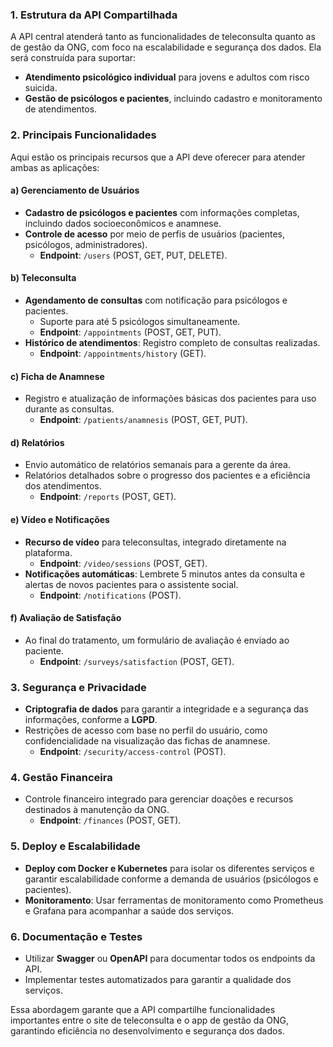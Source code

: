 ### 1. **Estrutura da API Compartilhada**
A API central atenderá tanto as funcionalidades de teleconsulta quanto as de gestão da ONG, com foco na escalabilidade e segurança dos dados. Ela será construída para suportar:
- **Atendimento psicológico individual** para jovens e adultos com risco suicida.
- **Gestão de psicólogos e pacientes**, incluindo cadastro e monitoramento de atendimentos.

### 2. **Principais Funcionalidades**
Aqui estão os principais recursos que a API deve oferecer para atender ambas as aplicações:

#### a) **Gerenciamento de Usuários**
- **Cadastro de psicólogos e pacientes** com informações completas, incluindo dados socioeconômicos e anamnese.
- **Controle de acesso** por meio de perfis de usuários (pacientes, psicólogos, administradores).
  - **Endpoint**: `/users` (POST, GET, PUT, DELETE).

#### b) **Teleconsulta**
- **Agendamento de consultas** com notificação para psicólogos e pacientes.
  - Suporte para até 5 psicólogos simultaneamente.
  - **Endpoint**: `/appointments` (POST, GET, PUT).
- **Histórico de atendimentos**: Registro completo de consultas realizadas.
  - **Endpoint**: `/appointments/history` (GET).

#### c) **Ficha de Anamnese**
- Registro e atualização de informações básicas dos pacientes para uso durante as consultas.
  - **Endpoint**: `/patients/anamnesis` (POST, GET, PUT).

#### d) **Relatórios**
- Envio automático de relatórios semanais para a gerente da área.
- Relatórios detalhados sobre o progresso dos pacientes e a eficiência dos atendimentos.
  - **Endpoint**: `/reports` (POST, GET).

#### e) **Vídeo e Notificações**
- **Recurso de vídeo** para teleconsultas, integrado diretamente na plataforma.
  - **Endpoint**: `/video/sessions` (POST, GET).
- **Notificações automáticas**: Lembrete 5 minutos antes da consulta e alertas de novos pacientes para o assistente social.
  - **Endpoint**: `/notifications` (POST).

#### f) **Avaliação de Satisfação**
- Ao final do tratamento, um formulário de avaliação é enviado ao paciente.
  - **Endpoint**: `/surveys/satisfaction` (POST, GET).

### 3. **Segurança e Privacidade**
- **Criptografia de dados** para garantir a integridade e a segurança das informações, conforme a **LGPD**.
- Restrições de acesso com base no perfil do usuário, como confidencialidade na visualização das fichas de anamnese.
  - **Endpoint**: `/security/access-control` (POST).

### 4. **Gestão Financeira**
- Controle financeiro integrado para gerenciar doações e recursos destinados à manutenção da ONG.
  - **Endpoint**: `/finances` (POST, GET).

### 5. **Deploy e Escalabilidade**
- **Deploy com Docker e Kubernetes** para isolar os diferentes serviços e garantir escalabilidade conforme a demanda de usuários (psicólogos e pacientes).
- **Monitoramento**: Usar ferramentas de monitoramento como Prometheus e Grafana para acompanhar a saúde dos serviços.

### 6. **Documentação e Testes**
- Utilizar **Swagger** ou **OpenAPI** para documentar todos os endpoints da API.
- Implementar testes automatizados para garantir a qualidade dos serviços.

Essa abordagem garante que a API compartilhe funcionalidades importantes entre o site de teleconsulta e o app de gestão da ONG, garantindo eficiência no desenvolvimento e segurança dos dados.
